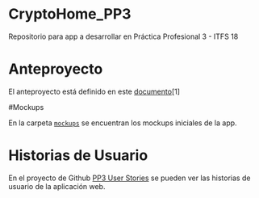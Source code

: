 # CryptoHome_PP3
Repositorio para app a desarrollar en Práctica Profesional 3 - ITFS 18

# Anteproyecto
El anteproyecto está definido en este [documento](https://docs.google.com/document/d/1TJiNVl4uBZMQ3BJ2zDG9XZl2qsdHWJhEnQBzVgH85v4/edit#)[1]

#Mockups

En la carpeta [`mockups`](/mockups/) se encuentran los mockups iniciales de la app.

# Historias de Usuario
En el proyecto de Github [PP3 User Stories](https://github.com/users/Sergiobass91/projects/1/views/1)
se pueden ver las historias de usuario de la aplicación web.
